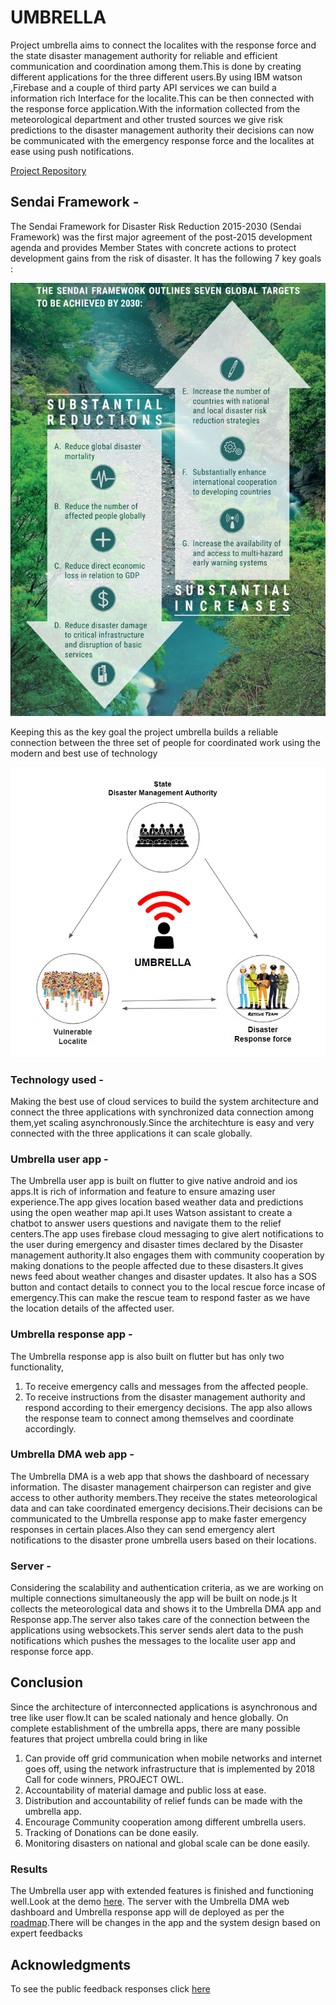 # UMBRELLA

Project umbrella aims to connect the localites with the response force and the state disaster management authority for reliable and efficient communication and coordination among them.This is done by creating different applications for the three different users.By using IBM watson ,Firebase and a couple of third party API services we can build a information rich Interface for the localite.This can be then connected with the response force application.With the information collected from the meteorological department and other trusted sources we give risk predictions to the disaster management authority their decisions can now be communicated with the emergency response force and the localites at ease using push notifications.

[Project Repository](https://github.com/Ramki1999/project-umbrella/)

## Sendai Framework -
The Sendai Framework for Disaster Risk Reduction 2015-2030 (Sendai Framework) was the first major agreement of the post-2015 development agenda and provides Member States with concrete actions to protect development gains from the risk of disaster.
It has the following 7 key goals :

![Sendai-framwork](sendai-framework.jpg)

Keeping this as the key goal the project umbrella builds a reliable connection between the three set of people for coordinated work using the modern and best use of technology

![umbrella-idea](idea.jpeg)

### Technology used -

Making the best use of cloud services to build the system architecture and connect the three applications with synchronized data connection among them,yet scaling asynchronously.Since the architechture is easy and very connected with the three applications it can scale globally.

### Umbrella user app -

The Umbrella user app is built on flutter to give native android and ios apps.It is rich of information and feature to ensure amazing user experience.The app gives location based weather data and predictions using the open weather map api.It uses Watson assistant to create a chatbot to answer users questions and navigate them to the relief centers.The app uses firebase cloud messaging to give alert notifications to the user during emergency and disaster times declared by the Disaster management authority.It also engages them with community cooperation by making donations to the people affected due to these disasters.It gives news feed about weather changes and disaster updates. It also has a SOS button and contact details to connect you to the local rescue force incase of emergency.This can make the rescue team to respond faster as we have the location details of the affected user.

### Umbrella response app - 

The Umbrella response app is also built on flutter but has only two functionality, 
1. To receive  emergency calls and messages from the affected people.
2. To receive  instructions from the disaster management authority and respond according to their emergency decisions.
The app also allows the response  team to connect among themselves and coordinate accordingly.

### Umbrella DMA web app -
 
 The Umbrella DMA is a web app that shows the dashboard of necessary information. The disaster management chairperson can register and give access to other authority members.They receive  the states meteorological data and can take coordinated emergency decisions.Their decisions can be communicated to the Umbrella response app to make faster emergency responses in certain places.Also they can send emergency alert notifications to the disaster prone umbrella users based on their locations. 
 
### Server - 

Considering the scalability and authentication criteria, as we are working on multiple connections simultaneously the app will be built on node.js It collects the meteorological data and shows it to the Umbrella DMA app and Response app.The server also takes care of the connection between the applications using websockets.This server sends alert data to the push notifications which pushes the  messages to the localite user app and response force app. 

## Conclusion

Since the architecture of interconnected applications is asynchronous and tree like user flow.It can be scaled nationaly and hence globally.
On complete establishment of the umbrella apps, there are many possible features that project umbrella could bring in like
1. Can provide off grid communication when mobile networks and internet goes off, using the network infrastructure that is implemented by 2018 Call for code winners, PROJECT OWL.
2. Accountability of material damage and public loss at ease.
3. Distribution and accountability of relief funds can be made with the umbrella app.
4. Encourage Community cooperation among different umbrella users.
5. Tracking of Donations can be done easily.
6. Monitoring disasters on national and global scale can be done easily.

### Results

The Umbrella user app with extended features is finished and functioning well.Look at the demo [here](). The server with the Umbrella DMA web dashboard and Umbrella response app will de  deployed as per the [roadmap](roadmap.png).There will be changes in the app and the system design based on expert feedbacks

## Acknowledgments

To see the public feedback responses click [here](https://docs.google.com/spreadsheets/d/12DrK09AlOyxxPlZ490Wbs87mrkxzwAPcAAoDn1wWoqg/edit?usp=sharing)
